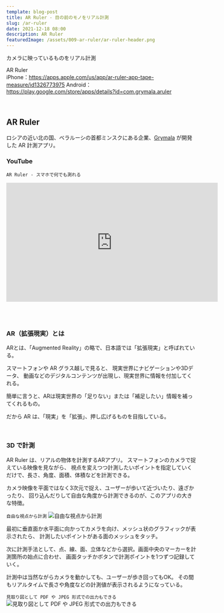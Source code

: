 ```yaml
---
template: blog-post
title: AR Ruler - 目の前のモノをリアル計測
slug: /ar-ruler
date: 2021-12-18 08:00
description: AR Ruler
featuredImage: /assets/009-ar-ruler/ar-ruler-header.png
---
```


カメラに映っているものをリアル計測

AR Ruler  
iPhone：https://apps.apple.com/us/app/ar-ruler-app-tape-measure/id1326773975
Android：https://play.google.com/store/apps/details?id=com.grymala.aruler

<br />

## AR Ruler

ロシアの近い北の国、ベラルーシの首都ミンスクにある企業、[Grymala](https://www.grymala.by/)  が開発した AR 計測アプリ。

### YouTube

`AR Ruler - スマホで何でも測れる`  
<iframe width="560" height="315" src="https://www.youtube.com/embed/xtwFdG68QIY" title="YouTube video player" frameborder="0" allow="accelerometer; autoplay; clipboard-write; encrypted-media; gyroscope; picture-in-picture" allowfullscreen></iframe>

<br /><br />

### AR（拡張現実）とは

ARとは、「Augmented Reality」の略で、日本語では「拡張現実」と呼ばれている。

スマートフォンや AR グラス越しで見ると、 現実世界にナビゲーションや3Dデータ、
動画などのデジタルコンテンツが出現し、現実世界に情報を付加してくれる。

簡単に言うと、ARは現実世界の「足りない」または「補足したい」情報を補ってくれるもの。

だから AR は、「現実」を「拡張」、押し広げるものを目指している。

<br />

### 3D で計測

AR Ruler は、リアルの物体を計測するARアプリ。
スマートフォンのカメラで捉えている映像を見ながら、
視点を変えつつ計測したいポイントを指定していくだけで、長さ、角度、面積、体積などを計測できる。

カメラ映像を平面ではなく3次元で捉え、ユーザーが歩いて近づいたり、遠ざかったり、
回り込んだりして自由な角度から計測できるのが、このアプリの大きな特徴。

`自由な視点から計測`
![自由な視点から計測](./assets/009-ar-ruler/01.png)

最初に垂直面か水平面に向かってカメラを向け、メッシュ状のグラフィックが表示されたら、
計測したいポイントがある面のメッシュをタッチ。

次に計測手法として、点、線、面、立体などから選択。画面中央のマーカーを計測箇所の始点に合わせ、
画面タッチかボタンで計測ポイントを1つずつ記録していく。

計測中は当然ながらカメラを動かしても、ユーザーが歩き回ってもOK。
その間もリアルタイムで長さや角度などの計測値が表示されるようになっている。

`見取り図として PDF や JPEG 形式での出力もできる`
![見取り図として PDF や JPEG 形式での出力もできる](./assets/009-ar-ruler/02.png)

